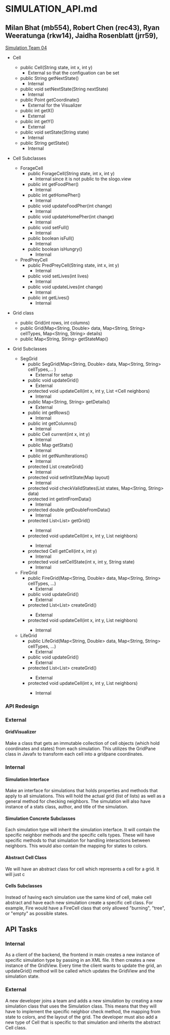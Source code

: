 # SIMULATION_API.md

## Milan Bhat (mb554), Robert Chen (rec43), Ryan Weeratunga (rkw14), Jaidha Rosenblatt (jrr59),

[Simulation Team 04](https://www2.cs.duke.edu/courses/compsci308/current/classwork/05_slogo_api/simulation_apis/api_simulation_team04.txt)
*  Cell
    * public Cell(String state, int x, int y) 
        * External so that the configuation can be set
    * public String getNextState() 
        * Internal
    * public void setNextState(String nextState) 
        * Internal
    * public Point getCoordinate() 
        * External for the Visualizer
    * public int getX() 
        * External
    * public int getY() 
        * External
    * public void setState(String state) 
        * Internal
    * public String getState() 
        * Internal
*  Cell Subclasses
    *  ForageCell
        * public ForageCell(String state, int x, int y) 
            * Internal since it is not public to the slogo.view
        * public int getFoodPher() 
            * Internal 
        * public int getHomePher() 
            * Internal
        * public void updateFoodPher(int change) 
            * Internal
        * public void updateHomePher(int change) 
            * Internal
        * public void setFull() 
            * Internal
        * public boolean isFull() 
            * Internal
        * public boolean isHungry()
            * Internal
    * PredPreyCell
        * public PredPreyCell(String state, int x, int y) 
            * Internal
        * public void setLives(int lives) 
            * Internal
        * public void updateLives(int change)
            * Internal
        * public int getLives() 
            * Internal

*  Grid class
    * public Grid(int rows, int columns) 
    * public Grid(Map<String, Double> data, Map<String, String> cellTypes, Map<String, String> details)
    * public Map<String, String> getStateMap() 
*  Grid Subclasses
    * SegGrid
        * public SegGrid(Map<String, Double> data, Map<String, String> cellTypes,... )
            * External for setup
        * public void updateGrid() 
            * External
        * protected void updateCell(int x, int y, List <Cell neighbors)
            * Internal
        * public Map<String, String> getDetails()
            * External
        * public int getRows() 
            * Internal
        * public int getColumns() 
            * Internal
        * public Cell current(int x, int y)
            * Internal
        * public Map getStats()
            * Internal
        * public int getNumIterations()
            * Internal
        * protected List createGrid()
            * Internal
        * protected void setInitState(Map layout)
            * Internal
        * protected void checkValidStates(List<String> states, Map<String, String> data)
        * protected int getIntFromData()
            * Internal
        * protected double getDoubleFromData()
            * Internal
        * protected List<List<Cell>> getGrid()
            * Internal
        * protected void updateCell(int x, int y, List<Cell> neighbors)
            * Internal
        * protected Cell getCell(int x, int y) 
            * Internal
        * protected void setCellState(int x, int y, String state)
            * Internal
    * FireGrid
        * public FireGrid(Map<String, Double> data, Map<String, String> cellTypes, ...)
            * External
        * public void updateGrid() 
            * External
        * protected List<List<Cell>> createGrid() 
            * External
        * protected void updateCell(int x, int y, List<Cell> neighbors)
            * Internal
    * LifeGrid
        * public LifeGrid(Map<String, Double> data, Map<String, String> cellTypes, ...)
            * External
        * public void updateGrid() 
            * External
        * protected List<List<Cell>> createGrid() 
            * External
        * protected void updateCell(int x, int y, List<Cell> neighbors) 
            * Internal
            
### API Redesign
### External
#### GridVisualizer
Make a class that gets an immutable collection of cell objects (which hold coordinates and states) from each simulation. This utilizes the GridPane class in Javafx to transform each cell into a gridpane coordinates.

### Internal

#### Simulation Interface
Make an interface for simulations that holds properties and methods that apply to all simulations. This will hold the actual grid (list of lists) as well as a general method for checking neighbors. The simulation will also have instance of a stats class, author, and title of the simulation.

#### Simulation Concrete Subclasses
Each simulation type will inherit the simulation interface. It will contain the specific neighbor methods and the specific cells types. These will have specific methods to that simulation for handling interactions between neighbors. This would also contain the mapping for states to colors.

#### Abstract Cell Class
We will have an abstract class for cell which represents a cell for a grid. It will just c

#### Cells Subclasses
Instead of having each simulation use the same kind of cell, make cell abstract and have each new simulation create a specific cell class. For example, Fire would have a FireCell class that only allowed "burning", "tree", or "empty" as possible states.

## API Tasks
### Internal
As a client of the backend, the frontend in main creates a new instance of specific simulation type by passing in an XML file. It then creates a new instance of the GridView. Every time the client wants to update the grid, an updateGrid() method will be called which updates the GridView and the simulation state.
### External
A new developer joins a team and adds a new simulation by creating a new simulation class that uses the Simulation class. This means that they will have to implement the specific neighbor check method, the mapping from state to colors, and the layout of the grid. The developer must also add a new type of Cell that is specific to that simulation and inherits the abstract Cell class.

 

